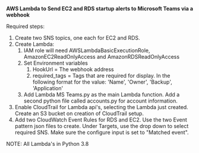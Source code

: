 **AWS Lambda to Send EC2 and RDS startup alerts to Microsoft Teams via a webhook**

Required steps:
1. Create two SNS topics, one each for EC2 and RDS.
2. Create Lambda:
   1. IAM role will need AWSLambdaBasicExecutionRole, AmazonEC2ReadOnlyAccess and AmazonRDSReadOnlyAccess
   2. Set Environment variables
      1. HookUrl = The webhook address
      2. required_tags = Tags that are required for display. In the following format for the value:	
         'Name', 'Owner', 'Backup', 'Application'
   3. Add Lambda MS Teams.py as the main Lambda function. Add a second python file called accounts.py for account information.
3. Enable CloudTrail for Lambda api's, selecting the Lambda just created. Create an S3 bucket on creation of CloudTrail setup.
4. Add two CloudWatch Event Rules for RDS and EC2. Use the two Event pattern json files to create. Under Targets, use the drop down to    select required SNS. Make sure the configure input is set to "Matched event".

NOTE: All Lambda's in Python 3.8
